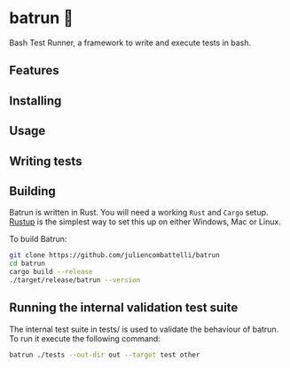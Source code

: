 # batrun 🦇

Bash Test Runner, a framework to write and execute tests in bash.

## Features

## Installing

## Usage

## Writing tests

## Building

Batrun is written in Rust. You will need a working `Rust` and `Cargo` setup.
[Rustup](https://rustup.rs/) is the simplest way to set this up on either Windows, Mac or Linux.

To build Batrun:

```bash
git clone https://github.com/juliencombattelli/batrun
cd batrun
cargo build --release
./target/release/batrun --version
```

## Running the internal validation test suite

The internal test suite in tests/ is used to validate the behaviour of batrun.
To run it execute the following command:
```bash
batrun ./tests --out-dir out --target test other
```
